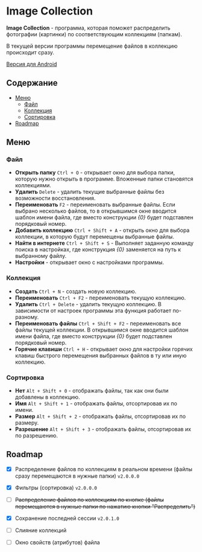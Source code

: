 # Image Collection
**Image Collection** - программа, которая поможет распределить фотографии (картинки) по соответствующим коллекциям (папкам).  

В текущей версии программы перемещение файлов в коллекцию происходит сразу.

[Версия для Android](https://github.com/Hlebushek2020/ImageCollection_Android)

## Содержание
- [Меню](#меню)
  - [Файл](#файл)
  - [Коллекция](#коллекция)
  - [Сортировка](#сортировка)
- [Roadmap](#roadmap)

## Меню

### Файл
- **Открыть папку** `Ctrl + O` - открывает окно для выбора папки, которую нужно открыть в программе. Вложенные папки становятся коллекциями.  
- **Удалить** `Delete` - удалить текущие выбранные файлы без возможности восстановления.  
- **Переименовать** `F2` - переименовать выбранные файлы. Если выбрано несколько файлов, то в открывшимся окне вводится шаблон имени файла, где вместо конструкции _{0}_ будет подставлен порядковый номер.
- **Добавить коллекцию** `Ctrl + Shift + A` - открыть окно для выбора коллекции, в которую будут перемещены выбранные файлы.
- **Найти в интернете** `Ctrl + Shift + S` - Выполняет заданную команду поиска в настройках, где конструкция _{0}_ заменяется на путь к выбранному файлу.
- **Настройки** - открывает окно с настройками программы.
### Коллекция
- **Создать** `Ctrl + N` - создать новую коллекцию.
- **Переименовать** `Ctrl + F2` - переименовать текущую коллекцию.
- **Удалить** `Ctrl + Delete` - удалить текущую коллекцию. В зависимости от настроек программы эта функция работает по-разному.
- **Переименовать файлы** `Ctrl + Shift + F2` - переименовать все файлы текущей коллекции. В открывшимся окне вводится шаблон имени файла, где вместо конструкции _{0}_ будет подставлен порядковый номер.
- **Горячие клавиши** `Ctrl + H` - открывает окно для настройки горячих клавиш быстрого перемещения выбранных файлов в ту или иную коллекцию.
### Сортировка
- **Нет** `Alt + Shift + 0` - отображать файлы, так как они были добавлены в коллекцию.
- **Имя** `Alt + Shift + 1` - отображать файлы, отсортировав их по имени.
- **Размер** `Alt + Shift + 2` - отображать файлы, отсортировав их по размеру.
- **Разрешение** `Alt + Shift + 3` - отображать файлы, отсортировав их по разрешению.

## Roadmap
- [x] Распределение файлов по коллекциям в реальном времени (файлы сразу перемещаются в нужные папки) `v2.0.0.0`
- [x] Фильтры (сортировка) `v2.0.0.0`
- [ ] ~~Распределение файлов по коллекциям по кнопке (файлы перемещаются в нужные папки по нажатию кнопки "Распределить")~~
- [x] Сохранение последней сессии `v2.0.1.0`
- [ ] Слияние коллекций
- [ ] Окно свойств (атрибутов) файла

